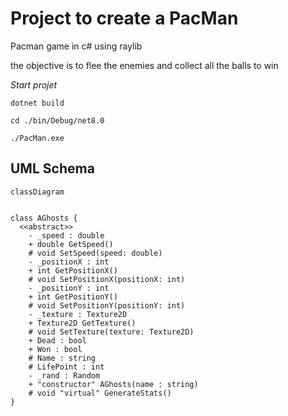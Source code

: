 # Project to create a PacMan

Pacman game in c# using raylib

the objective is to flee the enemies and collect all the balls to win

*Start projet*

```
dotnet build
```

```
cd ./bin/Debug/net8.0
```

```
./PacMan.exe
```

## UML Schema
```mermaid
classDiagram


class AGhosts {
  <<abstract>>
    - _speed : double
    + double GetSpeed()
    # void SetSpeed(speed: double)
    - _positionX : int
    + int GetPositionX()
    # void SetPositionX(positionX: int)
    - _positionY : int
    + int GetPositionY()
    # void SetPositionY(positionY: int)
    - _texture : Texture2D
    + Texture2D GetTexture()
    # void SetTexture(texture: Texture2D)
    + Dead : bool
    + Won : bool
    # Name : string
    # LifePoint : int
    - _rand : Random
    + "constructor" AGhosts(name : string)
    # void "virtual" GenerateStats()
}